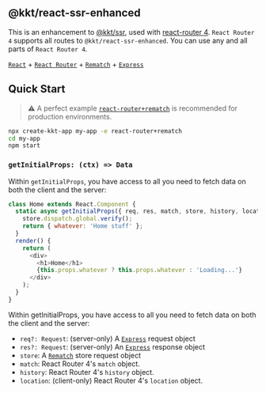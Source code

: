 @kkt/react-ssr-enhanced
---

This is an enhancement to [@kkt/ssr](https://github.com/kktjs/kkt-ssr), used with [react-router 4](https://github.com/ReactTraining/react-router). 
`React Router 4` supports all routes to `@kkt/react-ssr-enhanced`. You can use any and all parts of `React Router 4`.

[`React`](https://github.com/facebook/react) + [`React Router`](https://github.com/ReactTraining/react-router) + [`Rematch`](https://github.com/rematch/rematch) + [`Express`](https://expressjs.com/)


## Quick Start

> ⚠️ A perfect example [`react-router+rematch`](https://github.com/kktjs/kkt-ssr/tree/master/example/react-router+rematch) is recommended for production environments.

```bash
npx create-kkt-app my-app -e react-router+rematch
cd my-app
npm start
```

### `getInitialProps: (ctx) => Data`

Within `getInitialProps`, you have access to all you need to fetch data on both the client and the server:

```js
class Home extends React.Component {
  static async getInitialProps({ req, res, match, store, history, location, ...ctx }) {
    store.dispatch.global.verify();
    return { whatever: 'Home stuff' };
  }
  render() {
    return (
      <div>
        <h1>Home</h1>
        {this.props.whatever ? this.props.whatever : 'Loading...'}
      </div>
    );
  }
}
```

Within getInitialProps, you have access to all you need to fetch data on both the client and the server:

- `req?: Request`: (server-only) A [`Express`](https://expressjs.com/) request object
- `res?: Request`: (server-only) An [`Express`](https://expressjs.com/) response object
- `store`: A [`Rematch`](https://github.com/rematch/rematch) store request object
- `match`: React Router 4's `match` object.
- `history`: React Router 4's `history` object.
- `location`: (client-only) React Router 4's `location` object.

